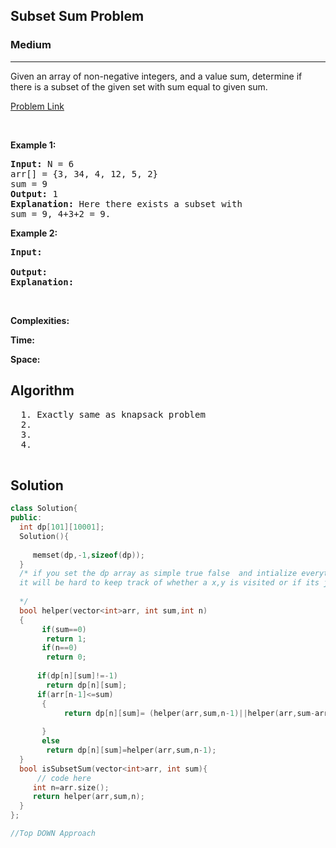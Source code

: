 <h2>Subset Sum Problem</h2>
<h3>Medium</h3><hr>
<div><p>
  Given an array of non-negative integers, and a value sum, determine if there is a subset of the given set with sum equal to given sum.

 
</p>


[Problem Link]()

<p>&nbsp;</p>
<p><strong>Example 1:</strong></p>

      
 
<pre><strong>Input:</strong> N = 6
arr[] = {3, 34, 4, 12, 5, 2}
sum = 9
<strong>Output:</strong> 1
<strong>Explanation:</strong> Here there exists a subset with
sum = 9, 4+3+2 = 9.
</pre>

<p><strong>Example 2:</strong></p>

<pre><strong>Input:</strong> 
     
<strong>Output:</strong> 
<strong>Explanation:</strong> 
</pre>

<p>&nbsp;</p>
<p><strong>Complexities:</strong></p>
<strong>Time:</strong> 
  
<strong>Space:</strong> 
  <h2> Algorithm </h2>
 <pre>
  1. Exactly same as knapsack problem
  2.
  3. 
  4. 
  </pre>
  <h2> Solution </h2>
  
  ``` c++ 
class Solution{   
public:
    int dp[101][10001];
    Solution(){
        
       memset(dp,-1,sizeof(dp)); 
    }
    /* if you set the dp array as simple true false  and intialize everything false 
    it will be hard to keep track of whether a x,y is visited or if its just giving false
    
    */
    bool helper(vector<int>arr, int sum,int n)
    {
         if(sum==0)
          return 1;
         if(n==0)
          return 0;
        
        if(dp[n][sum]!=-1)
          return dp[n][sum];
        if(arr[n-1]<=sum)
         {
              return dp[n][sum]= (helper(arr,sum,n-1)||helper(arr,sum-arr[n-1],n-1));
              
         }
         else
          return dp[n][sum]=helper(arr,sum,n-1);
    }
    bool isSubsetSum(vector<int>arr, int sum){
        // code here 
       int n=arr.size();
       return helper(arr,sum,n);
    }
};
  
  //Top DOWN Approach
  
  ```
</div>

